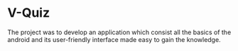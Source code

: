 # V-Quiz
The project was to develop an application which consist all the basics of the android and its user-friendly interface  made easy to gain the knowledge.
